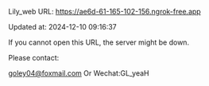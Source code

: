 Lily_web URL: https://ae6d-61-165-102-156.ngrok-free.app

Updated at: 2024-12-10 09:16:37

If you cannot open this URL, the server might be down.

Please contact: 

goley04@foxmail.com Or Wechat:GL_yeaH